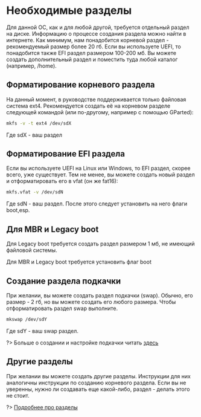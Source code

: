 # Необходимые разделы

Для данной ОС, как и для любой другой, требуется отдельный раздел на диске.
Информацию о процессе создания раздела можно найти в интернете.
Как минимум, нам понадобится корневой раздел - рекомендуемый размер более 20 гб.
Если вы используете UEFI, то понадобится также EFI раздел размером 100-200 мб.
Вы можете создать дополнительный раздел и поместить туда любой каталог (например, /home).

## Форматирование корневого раздела

На данный момент, в руководстве поддерживается только файловая система ext4.
Рекомендуется создать её на корневом разделе следующей командой (или по-другому, например с помощью GParted):

```bash
mkfs -v -t ext4 /dev/sdX
```
Где sdX - ваш раздел
  
## Форматирование EFI раздела

Если вы используете UEFI на Linux или Windows, то EFI раздел, скорее всего, уже существует.
Тем не менее, вы можете создать новый раздел и отформатировать его в vfat (он же fat16):

```bash
mkfs.vfat -v /dev/sdN
```

Где  sdN - ваш раздел.
После этого следует установить на него флаги boot,esp.

## Для MBR и Legacy boot

Для Legacy boot требуется создать раздел размером 1 мб, не имеющий файловой системы.

Для MBR и Legacy boot требуется установить флаг boot

## Создание раздела подкачки

При желании, вы можете создать раздел подкачки (swap).
Обычно, его размер - 2 гб, но вы можете создать его любого размера.
Чтобы отформатировать раздел swap выполните.

```bash
mkswap /dev/sdY
```

Где sdY - ваш swap раздел.

?> Больше о создании и настройке подкачки читать [здесь](additional/swap.md)


## Другие разделы

При желании вы можете создать другие разделы. Инструкции для них аналогичны инструкции по созданию корневого раздела.
Если вы не уверенны, нужно ли создавать еще какой-либо, раздел - делать этого не стоит.

?> [Подробнее про разделы](additional/partitions_calalogs?id=Типы-разделов)
